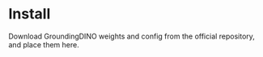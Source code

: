 # Install

Download GroundingDINO weights and config from the official repository, and place them here.
